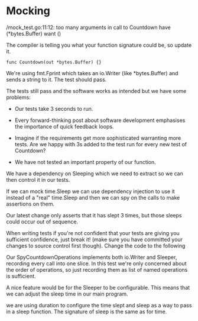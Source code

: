 # Mocking

/mock_test.go:11:12: too many arguments in call to Countdown
	have (*bytes.Buffer)
	want ()

The compiler is telling you what your function signature could be, so update it.

`func Countdown(out *bytes.Buffer) {}`

We're using fmt.Fprint which takes an io.Writer (like *bytes.Buffer) and sends a string to it. The test should pass.

The tests still pass and the software works as intended but we have some problems:

* Our tests take 3 seconds to run.

* Every forward-thinking post about software development emphasises the importance of quick feedback loops.

* Imagine if the requirements get more sophisticated warranting more tests. Are we happy with 3s added to the test run for every new test of Countdown?

* We have not tested an important property of our function.

We have a dependency on Sleeping which we need to extract so we can then control it in our tests.

If we can mock time.Sleep we can use dependency injection to use it instead of a "real" time.Sleep and then we can spy on the calls to make assertions on them.

Our latest change only asserts that it has slept 3 times, but those sleeps could occur out of sequence.

When writing tests if you're not confident that your tests are giving you sufficient confidence, just break it! (make sure you have committed your changes to source control first though). Change the code to the following

Our SpyCountdownOperations implements both io.Writer and Sleeper, recording every call into one slice. In this test we're only concerned about the order of operations, so just recording them as list of named operations is sufficient.

A nice feature would be for the Sleeper to be configurable. This means that we can adjust the sleep time in our main program.

we are using duration to configure the time slept and sleep as a way to pass in a sleep function. The signature of sleep is the same as for time.